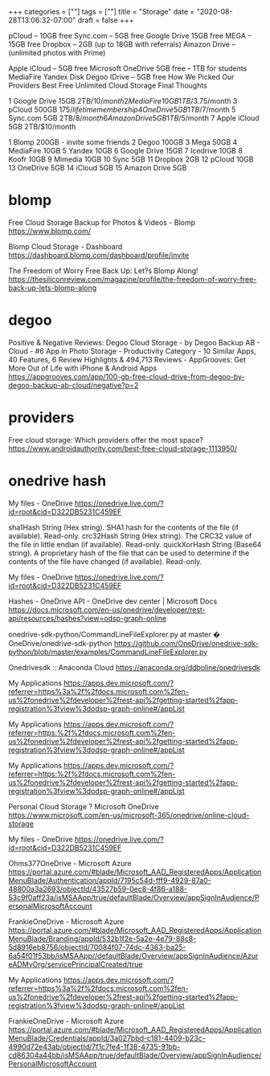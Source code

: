 +++
categories = [""]
tags = [""]
title = "Storage"
date = "2020-08-28T13:06:32-07:00"
draft = false
+++

pCloud – 10GB free
Sync.com – 5GB free
Google Drive 15GB free
MEGA – 15GB free
Dropbox – 2GB (up to 18GB with referrals)
Amazon Drive – (unlimited photos with Prime)

Apple iCloud – 5GB free
Microsoft OneDrive 5GB free – 1TB for students
MediaFire
Yandex Disk
Degoo
IDrive – 5GB free
How We Picked Our Providers
Best Free Unlimited Cloud Storage
Final Thoughts

1 Google Drive  15GB  2TB/$10/month
2 MediaFire     10GB  1TB/$3.75/month
3 pCloud        500GB $175/lifetime membership
4 OneDrive      5GB   1TB/$7/month
5 Sync.com      5GB   2TB/$8/month
6 Amazon Drive  5GB   1TB/$5/month
7 Apple iCloud  5GB   2TB/$10/month

1 Blomp         200GB - invite some friends
2 Degoo         100GB
3 Mega           50GB
4 MediaFire      10GB
5 Yandex         10GB
6 Google Drive   15GB
7 Icedrive       10GB
8 Koofr          10GB
9 Mimedia        10GB
10 Sync           5GB
11 Dropbox        2GB
12 pCloud        10GB
13 OneDrive       5GB
14 iCloud         5GB
15 Amazon Drive   5GB

# blomp

Free Cloud Storage Backup for Photos & Videos - Blomp
https://www.blomp.com/

Blomp Cloud Storage - Dashboard
https://dashboard.blomp.com/dashboard/profile/invite

The Freedom of Worry Free Back Up: Let?s Blomp Along!
https://thesiliconreview.com/magazine/profile/the-freedom-of-worry-free-back-up-lets-blomp-along

# degoo

Positive & Negative Reviews: Degoo Cloud Storage - by Degoo Backup AB - Cloud - #6 App in Photo Storage - Productivity Category - 10 Similar Apps, 40 Features, 6 Review Highlights & 494,713 Reviews - AppGrooves: Get More Out of Life with iPhone & Android Apps
https://appgrooves.com/app/100-gb-free-cloud-drive-from-degoo-by-degoo-backup-ab-cloud/negative?p=2

# providers
Free cloud storage: Which providers offer the most space?
https://www.androidauthority.com/best-free-cloud-storage-1113950/

# onedrive hash

My files - OneDrive
https://onedrive.live.com/?id=root&cid=D322DB5231C459EF

sha1Hash	String	(Hex string). SHA1 hash for the contents of the file (if available). Read-only.
crc32Hash	String	(Hex string). The CRC32 value of the file in little endian (if available). Read-only.
quickXorHash	String	(Base64 string). A proprietary hash of the file that can be used to determine if the contents of the file have changed (if available). Read-only.

My files - OneDrive
https://onedrive.live.com/?id=root&cid=D322DB5231C459EF

Hashes - OneDrive API - OneDrive dev center | Microsoft Docs
https://docs.microsoft.com/en-us/onedrive/developer/rest-api/resources/hashes?view=odsp-graph-online

onedrive-sdk-python/CommandLineFileExplorer.py at master � OneDrive/onedrive-sdk-python
https://github.com/OneDrive/onedrive-sdk-python/blob/master/examples/CommandLineFileExplorer.py

Onedrivesdk :: Anaconda Cloud
https://anaconda.org/ddboline/onedrivesdk

My Applications
https://apps.dev.microsoft.com/?referrer=https%3a%2f%2fdocs.microsoft.com%2fen-us%2fonedrive%2fdeveloper%2frest-api%2fgetting-started%2fapp-registration%3fview%3dodsp-graph-online#/appList

My Applications
https://apps.dev.microsoft.com/?referrer=https:%2f%2fdocs.microsoft.com%2fen-us%2fonedrive%2fdeveloper%2frest-api%2fgetting-started%2fapp-registration%3fview%3dodsp-graph-online#/appList

My Applications
https://apps.dev.microsoft.com/?referrer=https:%2f%2fdocs.microsoft.com%2fen-us%2fonedrive%2fdeveloper%2frest-api%2fgetting-started%2fapp-registration%3fview%3dodsp-graph-online#/appList

Personal Cloud Storage ? Microsoft OneDrive
https://www.microsoft.com/en-us/microsoft-365/onedrive/online-cloud-storage

My files - OneDrive
https://onedrive.live.com/?id=root&cid=D322DB5231C459EF

Ohms377OneDrive - Microsoft Azure
https://portal.azure.com/#blade/Microsoft_AAD_RegisteredApps/ApplicationMenuBlade/Authentication/appId/7195c54d-fff9-4929-87a0-48800a3a2693/objectId/43527b59-0ec8-4f86-a188-53c9f0aff23a/isMSAApp/true/defaultBlade/Overview/appSignInAudience/PersonalMicrosoftAccount

FrankieOneDrive - Microsoft Azure
https://portal.azure.com/#blade/Microsoft_AAD_RegisteredApps/ApplicationMenuBlade/Branding/appId/532b1f2e-5a2e-4e79-88c8-5d8916eb8756/objectId/70084f07-74dc-4363-ba25-6a54f01f53bb/isMSAApp//defaultBlade/Overview/appSignInAudience/AzureADMyOrg/servicePrincipalCreated/true

My Applications
https://apps.dev.microsoft.com/?referrer=https%3a%2f%2fdocs.microsoft.com%2fen-us%2fonedrive%2fdeveloper%2frest-api%2fgetting-started%2fapp-registration%3fview%3dodsp-graph-online#/appList

FrankieOneDrive - Microsoft Azure
https://portal.azure.com/#blade/Microsoft_AAD_RegisteredApps/ApplicationMenuBlade/Credentials/appId/3a027bbd-c181-4409-b23c-4990d72e43ab/objectId/7f1c7fe4-1f38-4735-91bb-cd86304a44bb/isMSAApp/true/defaultBlade/Overview/appSignInAudience/PersonalMicrosoftAccount

